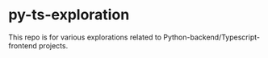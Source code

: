 # py-ts-exploration

This repo is for various explorations related to Python-backend/Typescript-frontend projects.
